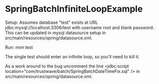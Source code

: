 # SpringBatchInfiniteLoopExample

Setup: 
Assumes database "test" exists at URL jdbc:mysql://localhost:3306/test with username root and blank password.  
This can be updated in   mysql datasource setup in src/main/resources/spring/datasource.xml.

Run:
mvn test

The single test should enter an infinite loop, so you'll need to kill it.

As a work around to the bug uncomment the line 
  <jdbc:script location="com/trustwave/batch/SpringBatchDateTimeFix.sql" /> 
in src/main/resources/spring/datasource.xml.
